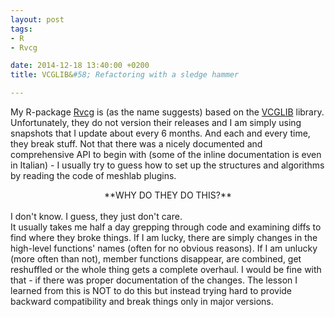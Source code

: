 ```yaml
---
layout: post
tags: 
- R 
- Rvcg

date: 2014-12-18 13:40:00 +0200
title: VCGLIB&#58; Refactoring with a sledge hammer

---
```


My R-package [Rvcg](http://cran.r-project.org/web/packages/Rvcg/index.html) is (as the name suggests) based on the [VCGLIB](http://vcg.sf.net/) library. Unfortunately, they do not version their releases and I am simply using snapshots that I update about every 6 months. And each and every time, they break stuff. Not that there was a nicely documented and comprehensive API to begin with (some of the inline documentation is even in Italian) - I usually try to guess how to set up the structures and algorithms by reading the code of meshlab plugins.
<center> **WHY DO THEY DO THIS?** </center></br>
I don't know. I guess, they just don't care. </br>
It usually takes me half a day grepping through code and examining diffs to find where they broke things. If I am lucky, there are simply changes in the high-level functions' names (often for no obvious reasons). If I am unlucky (more often than not), member functions disappear, are combined, get reshuffled or the whole thing gets a complete overhaul. I would be fine with that - if there was proper documentation of the changes.
The lesson I learned from this is NOT to do this but instead trying hard to provide backward compatibility and break things only in major versions.
